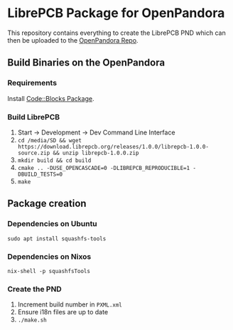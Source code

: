 # LibrePCB Package for OpenPandora

This repository contains everything to create the LibrePCB PND which can then be uploaded to the
[OpenPandora Repo](https://repo.openpandora.org/?page=detail&app=librepcb).

## Build Binaries on the OpenPandora

### Requirements

Install [Code::Blocks Package](http://repo.openpandora.org/?page=detail&app=codeblocks6022).

### Build LibrePCB

1. Start -> Development -> Dev Command Line Interface
2. `cd /media/SD && wget https://download.librepcb.org/releases/1.0.0/librepcb-1.0.0-source.zip && unzip librepcb-1.0.0.zip`
3. `mkdir build && cd build`
4. `cmake .. -DUSE_OPENCASCADE=0 -DLIBREPCB_REPRODUCIBLE=1 -DBUILD_TESTS=0`
5. `make`


## Package creation

### Dependencies on Ubuntu

```
sudo apt install squashfs-tools
```

### Dependencies on Nixos

```
nix-shell -p squashfsTools
```

### Create the PND

1. Increment build number in `PXML.xml`
2. Ensure i18n files are up to date
3. `./make.sh`

